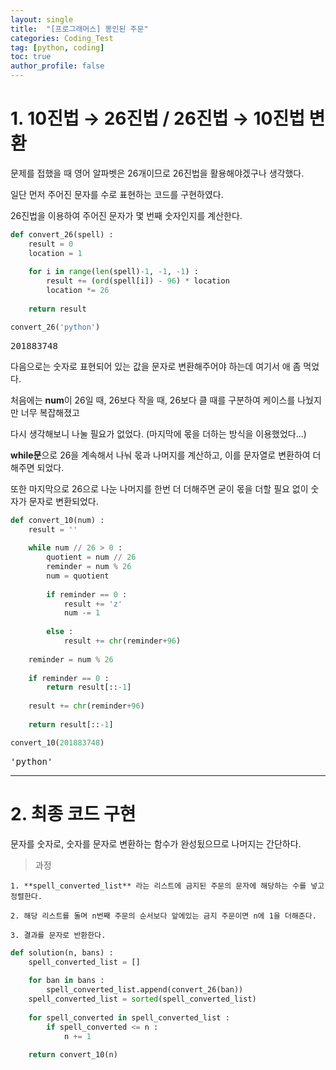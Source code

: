 ```yaml
---
layout: single
title:  "[프로그래머스] 봉인된 주문"
categories: Coding_Test
tag: [python, coding]
toc: true
author_profile: false
---
```


<head>
  <style>
    table.dataframe {
      white-space: normal;
      width: 100%;
      height: 240px;
      display: block;
      overflow: auto;
      font-family: Arial, sans-serif;
      font-size: 0.9rem;
      line-height: 20px;
      text-align: center;
      border: 0px !important;
    }

    table.dataframe th {
      text-align: center;
      font-weight: bold;
      padding: 8px;
    }

    table.dataframe td {
      text-align: center;
      padding: 8px;
    }

    table.dataframe tr:hover {
      background: #b8d1f3; 
    }

    .output_prompt {
      overflow: auto;
      font-size: 0.9rem;
      line-height: 1.45;
      border-radius: 0.3rem;
      -webkit-overflow-scrolling: touch;
      padding: 0.8rem;
      margin-top: 0;
      margin-bottom: 15px;
      font: 1rem Consolas, "Liberation Mono", Menlo, Courier, monospace;
      color: $code-text-color;
      border: solid 1px $border-color;
      border-radius: 0.3rem;
      word-break: normal;
      white-space: pre;
    }

  .dataframe tbody tr th:only-of-type {
      vertical-align: middle;
  }

  .dataframe tbody tr th {
      vertical-align: top;
  }

  .dataframe thead th {
      text-align: center !important;
      padding: 8px;
  }

  .page__content p {
      margin: 0 0 0px !important;
  }

  .page__content p > strong {
    font-size: 0.8rem !important;
  }

  </style>
</head>


# 1. 10진법 → 26진법 / 26진법 → 10진법 변환


문제를 접했을 때 영어 알파벳은 26개이므로 26진법을 활용해야겠구나 생각했다.



일단 먼저 주어진 문자를 수로 표현하는 코드를 구현하였다.



26진법을 이용하여 주어진 문자가 몇 번째 숫자인지를 계산한다.



```python
def convert_26(spell) :
    result = 0
    location = 1
    
    for i in range(len(spell)-1, -1, -1) :
        result += (ord(spell[i]) - 96) * location
        location *= 26
        
    return result
```


```python
convert_26('python')
```

<pre>
201883748
</pre>
다음으로는 숫자로 표현되어 있는 값을 문자로 변환해주어야 하는데 여기서 애 좀 먹었다.



처음에는 **num**이 26일 때, 26보다 작을 때, 26보다 클 때를 구분하여 케이스를 나눴지만 너무 복잡해졌고



다시 생각해보니 나눌 필요가 없었다. (마지막에 몫을 더하는 방식을 이용했었다...)



**while문**으로 26을 계속해서 나눠 몫과 나머지를 계산하고, 이를 문자열로 변환하여 더해주면 되었다.



또한 마지막으로 26으로 나눈 나머지를 한번 더 더해주면 굳이 몫을 더할 필요 없이 숫자가 문자로 변환되었다.



```python
def convert_10(num) :
    result = ''
        
    while num // 26 > 0 :
        quotient = num // 26
        reminder = num % 26
        num = quotient
        
        if reminder == 0 :
            result += 'z'
            num -= 1
        
        else :
            result += chr(reminder+96)
            
    reminder = num % 26
    
    if reminder == 0 :
        return result[::-1]
                    
    result += chr(reminder+96)
        
    return result[::-1]
```


```python
convert_10(201883748)
```

<pre>
'python'
</pre>



***




# 2. 최종 코드 구현


문자를 숫자로, 숫자를 문자로 변환하는 함수가 완성됬으므로 나머지는 간단하다.



> 과정



    1. **spell_converted_list** 라는 리스트에 금지된 주문의 문자에 해당하는 수를 넣고 정렬한다.

    2. 해당 리스트를 돌며 n번째 주문의 순서보다 앞에있는 금지 주문이면 n에 1을 더해준다.

    3. 결과를 문자로 반환한다.



```python
def solution(n, bans) :
    spell_converted_list = []
    
    for ban in bans :
        spell_converted_list.append(convert_26(ban))
    spell_converted_list = sorted(spell_converted_list)
        
    for spell_converted in spell_converted_list :
        if spell_converted <= n :
            n += 1
                
    return convert_10(n)
```
